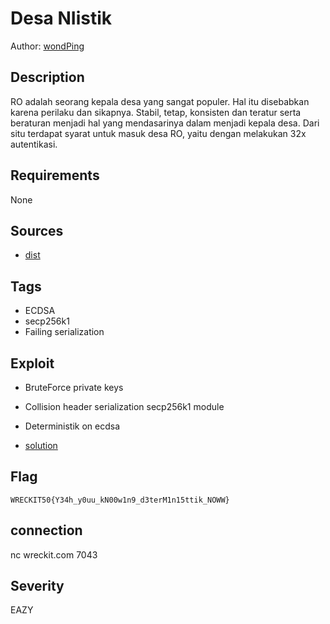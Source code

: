 # Desa NIistik

Author: [wondPing](https://github.com/fixxall)

## Description

RO adalah seorang kepala desa yang sangat populer. Hal itu disebabkan karena perilaku dan sikapnya. Stabil, tetap, konsisten dan teratur serta beraturan menjadi hal yang mendasarinya dalam menjadi kepala desa. Dari situ terdapat syarat untuk masuk desa RO, yaitu dengan melakukan 32x autentikasi.

## Requirements

None

## Sources

- [dist](./dist)

## Tags

- ECDSA 
- secp256k1
- Failing serialization

## Exploit

- BruteForce private keys
- Collision header serialization secp256k1 module
- Deterministik on ecdsa

- [solution](./solution)

## Flag

```
WRECKIT50{Y34h_y0uu_kN00w1n9_d3terM1n15ttik_NOWW}
```

## connection

nc wreckit.com 7043

## Severity
EAZY

